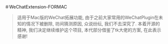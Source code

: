 ＃WeChatExtension-FORMAC

> 适用于Mac版的WeChat拓展功能, 由于之前大家常用的WeChatPlugin在未知的情况下被删除, 坊间猜测原因, 众说纷纭, 我们不去深究了.
本着开源的精神, 我们决定继续维护这个项目, 本代部分借鉴了tk大佬的方案, 在此表示感谢!
